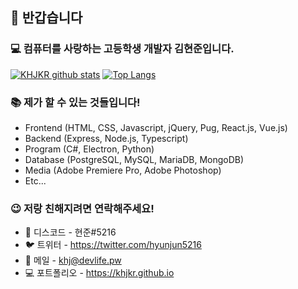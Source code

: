 ## 👋 반갑습니다

### 💻 컴퓨터를 사랑하는 고등학생 개발자 김현준입니다.

[![KHJKR github stats](https://github-readme-stats.vercel.app/api?username=khjkr&hide_border=true&layout=compact)](https://github.com/khjkr)
[![Top Langs](https://github-readme-stats.vercel.app/api/top-langs/?username=khjkr&hide_border=true&layout=compact)](https://github.com/khjkr)

### 📚 제가 할 수 있는 것들입니다!
- Frontend (HTML, CSS, Javascript, jQuery, Pug, React.js, Vue.js)
- Backend (Express, Node.js, Typescript)
- Program (C#, Electron, Python)
- Database (PostgreSQL, MySQL, MariaDB, MongoDB)
- Media (Adobe Premiere Pro, Adobe Photoshop)
- Etc...

### 😉 저랑 친해지려면 연락해주세요!
- 💬 디스코드 - 현준#5216
- 🐦 트위터 - https://twitter.com/hyunjun5216
- 📧 메일 - khj@devlife.pw
- 💻 포트폴리오 - https://khjkr.github.io
